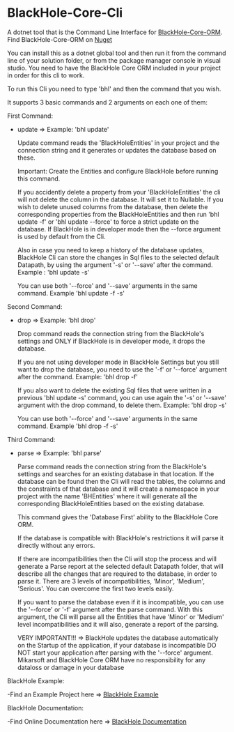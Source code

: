# BlackHole-Core-Cli

A dotnet tool that is the Command Line Interface for [BlackHole-Core-ORM](https://github.com/Mikarsoft/BlackHole-Core-ORM).
Find BlackHole-Core-ORM on [Nuget](https://www.nuget.org/packages/BlackHole.Core.ORM)

You can install this as a dotnet global tool and then run it from the command line of your solution folder, or
from the package manager console in visual studio. You need to have the BlackHole Core ORM included in your
project in order for this cli to work.

To run this Cli you need to type 'bhl' and then the command that you wish.

It supports 3 basic commands and 2 arguments on each one of them:

First Command:
  - update  => Example: 'bhl update'

      Update command reads the 'BlackHoleEntities' in your project and the connection string and it generates or updates the database
      based on these.
    
      Important: Create the Entities and configure BlackHole before running this command.
    
      If you accidently delete a property from your 'BlackHoleEntities' the cli will not delete the column in the database. It will set
      it to Nullable.
      If you wish to delete unused columns from the database, then delete the corresponding properties from the BlackHoleEntities and then
      run 'bhl update -f' or 'bhl update --force' to force a strict update on the database. 
      If BlackHole is in developer mode then the --force argument is used by default from the Cli.

      Also in case you need to keep a history of the database updates, BlackHole Cli can store the changes in Sql files to the
      selected default Datapath, by using the argument '-s' or '--save' after the command. Example : 'bhl update -s'

      You can use both '--force' and '--save' arguments in the same command. Example 'bhl update -f -s'

Second Command:
  - drop  => Example: 'bhl drop'

      Drop command reads the connection string from the BlackHole's settings and ONLY if BlackHole is in developer mode, it drops the database.

      If you are not using developer mode in BlackHole Settings but you still want to drop the database, you need to use the '-f' or '--force'
      argument after the command. Example: 'bhl drop -f'

      If you also want to delete the existing Sql files that were written in a previous 'bhl update -s' command, you can use again the
      '-s' or '--save' argument with the drop command, to delete them. Example: 'bhl drop -s'

      You can use both '--force' and '--save' arguments in the same command. Example 'bhl drop -f -s'

Third Command:
  - parse  => Example: 'bhl parse'

    Parse command reads the connection string from the BlackHole's settings and searches for an existing database in that location.
    If the database can be found then the Cli will read the tables, the columns and the constraints of that database and it will
    create a namespace in your project with the name 'BHEntities' where it will generate all the corresponding BlackHoleEntities based
    on the existing database.

    This command gives the 'Database First' ability to the BlackHole Core ORM.

    If the database is compatible with BlackHole's restrictions it will parse it directly without any errors.
    
    If there are incompatibilities then the Cli will stop the process and will generate a Parse report at the
    selected default Datapath folder, that will describe all the changes that are required to the database, in order
    to parse it. There are 3 levels of incompatibilities, 'Minor', 'Medium', 'Serious'.
    You can overcome the first two levels easily.

    If you want to parse the database even if it is incompatible, you can use the '--force' or '-f' argument after the parse command.
    With this argument, the Cli will parse all the Entities that have 'Minor' or 'Medium' level incompatibilities and it will also,
    generate a report of the parsing.

    VERY IMPORTANT!!! => BlackHole updates the database automatically on the Startup of the application, if your database is incompatible DO NOT start 
    your application after parsing with the '--force' argument. Mikarsoft and BlackHole Core ORM have no responsibility for any dataloss or damage in your
    database

BlackHole Example:

 -Find an Example Project here => [BlackHole Example](https://github.com/Mikarsoft/BlackHole-Example-Project)
 
BlackHole Documentation:

 -Find Online Documentation here => [BlackHole Documentation](https://mikarsoft.com/BHDocumentation/index.html)
